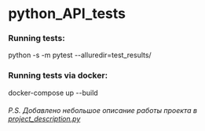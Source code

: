# python_API_tests
<h3>Running tests:</h3>
<p>python -s -m pytest --alluredir=test_results/  </p>
<h3>Running tests via docker:</h3>
<p>docker-compose up --build</p>

<h6>P.S. Добавлено небольшое описание работы проекта в <a href="https://github.com/Aleks-QA/python_API_tests/blob/main/project_description.py" target="_blank">project_description.py</a></h6>
     
